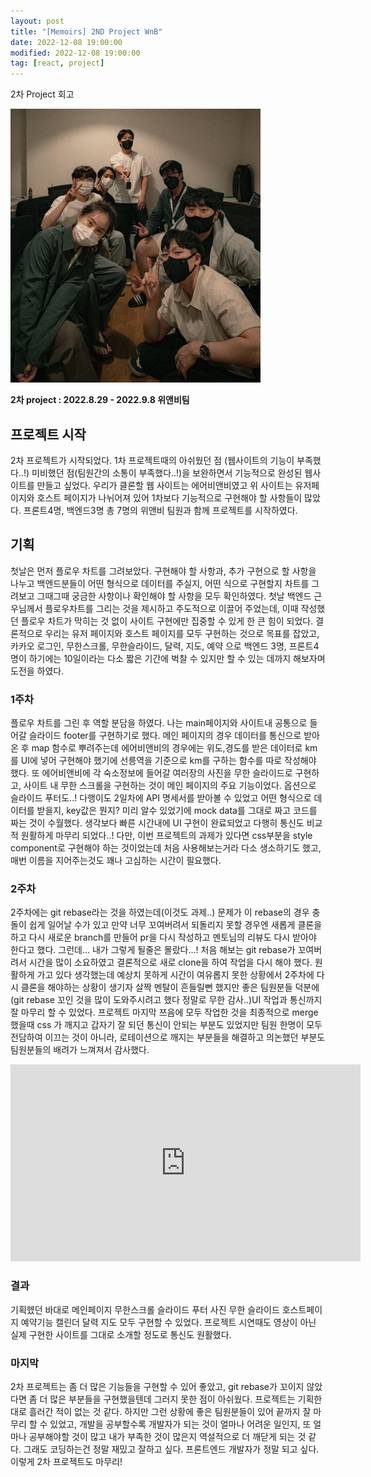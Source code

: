 ```yaml
---
layout: post
title: "[Memoirs] 2ND Project WnB"
date: 2022-12-08 19:00:00
modified: 2022-12-08 19:00:00
tag: [react, project]
---
```


2차 Project 회고

<style>
p > img {
  width: 400px;
}
</style>

![WnB팀](/images/post/wecode-2st-project-img01.jpeg)

**2차 project : 2022.8.29 - 2022.9.8 위앤비팀**

## 프로젝트 시작

2차 프로젝트가 시작되었다. 1차 프로젝트때의 아쉬웠던 점 (웹사이트의 기능이 부족했다..!) 미비했던 점(팀원간의 소통이 부족했다..!)을 보완하면서 기능적으로 완성된 웹사이트를 만들고 싶었다.
우리가 클론할 웹 사이트는 에어비앤비였고 위 사이트는 유저페이지와 호스트 페이지가 나뉘어져 있어 1차보다 기능적으로 구현해야 할 사항들이 많았다.
프론트4명, 백엔드3명 총 7명의 위앤비 팀원과 함께 프로젝트를 시작하였다.

## 기획

첫날은 먼저 플로우 차트를 그려보았다. 구현해야 할 사항과, 추가 구현으로 할 사항을 나누고 백엔드분들이 어떤 형식으로 데이터를 주실지, 어떤 식으로 구현할지
차트를 그려보고 그때그때 궁금한 사항이나 확인해야 할 사항을 모두 확인하였다.
첫날 백엔드 근우님께서 플로우차트를 그리는 것을 제시하고 주도적으로 이끌어 주었는데, 이때 작성했던 플로우 차트가 막히는 것 없이 사이트 구현에만 집중할 수 있게 한 큰 힘이 되었다.
결론적으로 우리는 유저 페이지와 호스트 페이지를 모두 구현하는 것으로 목표를 잡았고, 카카오 로그인, 무한스크롤, 무한슬라이드, 달력, 지도, 예약 으로 백엔드 3명, 프론트4명이 하기에는
10일이라는 다소 짧은 기간에 벅찰 수 있지만 할 수 있는 데까지 해보자며 도전을 하였다.

### 1주차

플로우 차트를 그린 후 역할 분담을 하였다. 나는 main페이지와 사이트내 공통으로 들어갈 슬라이드 footer를 구현하기로 했다.
메인 페이지의 경우 데이터를 통신으로 받아온 후 map 함수로 뿌려주는데 에어비앤비의 경우에는 위도,경도를 받은 데이터로 km 를 UI에 넣어 구현해야 했기에
선릉역을 기준으로 km를 구하는 함수를 따로 작성해야 했다. 또 에어비앤비에 각 숙소정보에 들어갈 여러장의 사진을 무한 슬라이드로 구현하고, 사이트 내 무한 스크롤을 구현하는 것이
메인 페이지의 주요 기능이었다. 옵션으로 슬라이드 푸터도..!
다행이도 2일차에 API 명세서를 받아볼 수 있었고 어떤 형식으로 데이터를 받을지, key값은 뭔지? 미리 알수 있었기에 mock data를 그대로 짜고 코드를 짜는 것이 수월했다.
생각보다 빠른 시간내에 UI 구현이 완료되었고 다행히 통신도 비교적 원활하게 마무리 되었다..! 다만, 이번 프로젝트의 과제가 있다면 css부분을 style component로 구현해야 하는 것이었는데 처음 사용해보는거라 다소 생소하기도 했고, 매번 이름을 지어주는것도 꽤나 고심하는 시간이 필요했다.

### 2주차

2주차에는 git rebase라는 것을 하였는데(이것도 과제..) 문제가 이 rebase의 경우 충돌이 쉽게 일어날 수가 있고 만약 너무 꼬여버려서 되돌리지 못할 경우엔 새롭게 클론을 하고 다시 새로운 branch를 만들어 pr을 다시 작성하고 멘토님의 리뷰도 다시 받아야 한다고 했다. 그런데... 내가 그렇게 될줄은 몰랐다...! 처음 해보는 git rebase가 꼬여버려서 시간을 많이 소요하였고 결론적으로 새로 clone을 하여 작업을 다시 해야 했다. 원활하게 가고 있다 생각했는데 예상치 못하게 시간이 여유롭지 못한 상황에서 2주차에 다시 클론을 해야하는 상황이 생기자 살짝 멘탈이 흔들릴뻔 했지만 좋은 팀원분들 덕분에 (git rebase 꼬인 것을 많이 도와주시려고 했다 정말로 무한 감사..)UI 작업과 통신까지 잘 마무리 할 수 있었다.
프로젝트 마지막 쯔음에 모두 작업한 것을 최종적으로 merge 했을때 css 가 깨지고 갑자기 잘 되던 통신이 안되는 부분도 있었지만 팀원 한명이 모두 전담하여 이끄는 것이 아니라, 로테이션으로 깨지는 부분들을 해결하고 의논했던 부분도 팀원분들의 배려가 느껴져서 감사했다.

<iframe width="560" height="315" src="https://www.youtube.com/embed/4i2Bv78AlmY" title="YouTube video player" frameborder="0" allow="accelerometer; autoplay; clipboard-write; encrypted-media; gyroscope; picture-in-picture" allowfullscreen></iframe>

### 결과

기획헸던 바대로 메인페이지 무한스크롤 슬라이드 푸터 사진 무한 슬라이드 호스트페이지 예약기능 캘린더 달력 지도 모두 구현할 수 있었다. 프로젝트 시연때도 영상이 아닌 실제 구현한 사이트를 그대로 소개할 정도로 통신도 원활했다.

### 마지막

2차 프로젝트는 좀 더 많은 기능들을 구현할 수 있어 좋았고, git rebase가 꼬이지 않았다면 좀 더 많은 부분들을 구현했을텐데 그러지 못한 점이 아쉬웠다. 프로젝트는 기획한대로 흘러간 적이 없는 것 같다. 하지만 그런 상황에 좋은 팀원분들이 있어 끝까지 잘 마무리 할 수 있었고, 개발을 공부할수록 개발자가 되는 것이 얼마나 어려운 일인지, 또 얼마나 공부해야할 것이 많고 내가 부족한 것이 많은지 역설적으로 더 깨닫게 되는 것 같다. 그래도 코딩하는건 정말 재밌고 잘하고 싶다. 프론트엔드 개발자가 정말 되고 싶다. 이렇게 2차 프로젝트도 마무리!
